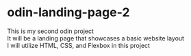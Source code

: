 # odin-landing-page-2
This is my second odin project
<br />
It will be a landing page that showcases a basic website layout
<br />
I will utilize HTML, CSS, and Flexbox in this project
